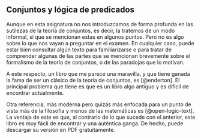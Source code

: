 


## Conjuntos y lógica de predicados

Aunque en esta asignatura no nos introduzcamos de forma profunda en las
sutilezas de la teoría de conjuntos, es decir, la tratemos de un modo
informal, sí que se mencionan estas en algunos puntos. Pero no es algo sobre
lo que nos vayan a preguntar en el examen. En cualquier caso, puede estar
bien consultar algún texto para familiarizarse o para tratar de comprender
algunas de las partes que se mencionan brevemente sobre el formalismo de la
teoría de conjuntos, o de las paradojas que lo motivan.

A este respecto, un libro que me parece una maravilla, y que tiene ganada la
fama de ser un clásico de la teoría de conjuntos, es [@enderton]. El
principal problema que tiene es que es un libro algo antiguo y es difícil de
encontrar actualmente.

Otra referencia, más moderna pero quizás más enfocada para un punto de vista
más de la filosofía y menos de las matemáticas es [@open-logic-text]. La
ventaja de este es que, al contrario de lo que sucede con el anterior, este
libro es muy fácil de encontrar y una auténtica ganga. De hecho, puede
descargar su versión en PDF gratuitamente.





